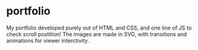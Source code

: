 # portfolio
My portfolio developed purely out of HTML and CSS, and one line of JS to check scroll postition!
The images are made in SVG, with transitions and animations for viewer interctivity.
